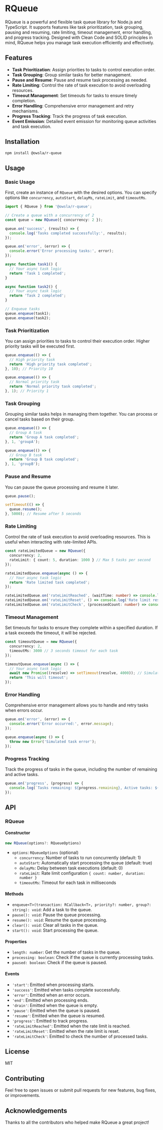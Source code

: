 # RQueue

RQueue is a powerful and flexible task queue library for Node.js and TypeScript. It supports features like task prioritization, task grouping, pausing and resuming, rate limiting, timeout management, error handling, and progress tracking. Designed with Clean Code and SOLID principles in mind, RQueue helps you manage task execution efficiently and effectively.

## Features

- **Task Prioritization**: Assign priorities to tasks to control execution order.
- **Task Grouping**: Group similar tasks for better management.
- **Pause and Resume**: Pause and resume task processing as needed.
- **Rate Limiting**: Control the rate of task execution to avoid overloading resources.
- **Timeout Management**: Set timeouts for tasks to ensure timely completion.
- **Error Handling**: Comprehensive error management and retry mechanisms.
- **Progress Tracking**: Track the progress of task execution.
- **Event Emission**: Detailed event emission for monitoring queue activities and task execution.

## Installation

```sh
npm install @owsla/r-queue
```

## Usage

### Basic Usage

First, create an instance of `RQueue` with the desired options. You can specify options like `concurrency`, `autoStart`, `delayMs`, `rateLimit`, and `timeoutMs`.

```typescript
import { RQueue } from '@owsla/r-queue';

// Create a queue with a concurrency of 2
const queue = new RQueue({ concurrency: 2 });

queue.on('success', (results) => {
  console.log('Tasks completed successfully:', results);
});

queue.on('error', (error) => {
  console.error('Error processing tasks:', error);
});

async function task1() {
  // Your async task logic
  return 'Task 1 completed';
}

async function task2() {
  // Your async task logic
  return 'Task 2 completed';
}

// Enqueue tasks
queue.enqueue(task1);
queue.enqueue(task2);
```

### Task Prioritization

You can assign priorities to tasks to control their execution order. Higher priority tasks will be executed first.

```typescript
queue.enqueue(() => {
  // High priority task
  return 'High priority task completed';
}, 10); // Priority 10

queue.enqueue(() => {
  // Normal priority task
  return 'Normal priority task completed';
}, 1); // Priority 1
```

### Task Grouping

Grouping similar tasks helps in managing them together. You can process or cancel tasks based on their group.

```typescript
queue.enqueue(() => {
  // Group A task
  return 'Group A task completed';
}, 1, 'groupA');

queue.enqueue(() => {
  // Group B task
  return 'Group B task completed';
}, 1, 'groupB');
```

### Pause and Resume

You can pause the queue processing and resume it later.

```typescript
queue.pause();

setTimeout(() => {
  queue.resume();
}, 5000); // Resume after 5 seconds
```

### Rate Limiting

Control the rate of task execution to avoid overloading resources. This is useful when interacting with rate-limited APIs.

```typescript
const rateLimitedQueue = new RQueue({
  concurrency: 2,
  rateLimit: { count: 5, duration: 1000 } // Max 5 tasks per second
});

rateLimitedQueue.enqueue(async () => {
  // Your async task logic
  return 'Rate limited task completed';
});

rateLimitedQueue.on('rateLimitReached', (waitTime: number) => console.log(`Rate limit reached. Waiting for ${waitTime}ms`));
rateLimitedQueue.on('rateLimitReset', () => console.log('Rate limit reset'));
rateLimitedQueue.on('rateLimitCheck', (processedCount: number) => console.log(`Rate limit check. Processed count: ${processedCount}`));
```

### Timeout Management

Set timeouts for tasks to ensure they complete within a specified duration. If a task exceeds the timeout, it will be rejected.

```typescript
const timeoutQueue = new RQueue({
  concurrency: 2,
  timeoutMs: 3000 // 3 seconds timeout for each task
});

timeoutQueue.enqueue(async () => {
  // Your async task logic
  await new Promise((resolve) => setTimeout(resolve, 4000)); // Simulating long task
  return 'This will timeout';
});
```

### Error Handling

Comprehensive error management allows you to handle and retry tasks when errors occur.

```typescript
queue.on('error', (error) => {
  console.error('Error occurred:', error.message);
});

queue.enqueue(async () => {
  throw new Error('Simulated task error');
});
```

### Progress Tracking

Track the progress of tasks in the queue, including the number of remaining and active tasks.

```typescript
queue.on('progress', (progress) => {
  console.log(`Tasks remaining: ${progress.remaining}, Active tasks: ${progress.active}`);
});
```

## API

### RQueue

#### Constructor

```typescript
new RQueue(options?: RQueueOptions)
```

- `options`: `RQueueOptions` (optional)
  - `concurrency`: Number of tasks to run concurrently (default: 1)
  - `autoStart`: Automatically start processing the queue (default: true)
  - `delayMs`: Delay between task executions (default: 0)
  - `rateLimit`: Rate limit configuration `{ count: number, duration: number }`
  - `timeoutMs`: Timeout for each task in milliseconds

#### Methods

- `enqueue<T>(transaction: RCallback<T>, priority?: number, group?: string): void`: Add a task to the queue.
- `pause(): void`: Pause the queue processing.
- `resume(): void`: Resume the queue processing.
- `clear(): void`: Clear all tasks in the queue.
- `start(): void`: Start processing the queue.

#### Properties

- `length: number`: Get the number of tasks in the queue.
- `processing: boolean`: Check if the queue is currently processing tasks.
- `paused: boolean`: Check if the queue is paused.

#### Events

- `'start'`: Emitted when processing starts.
- `'success'`: Emitted when tasks complete successfully.
- `'error'`: Emitted when an error occurs.
- `'end'`: Emitted when processing ends.
- `'drain'`: Emitted when the queue is empty.
- `'pause'`: Emitted when the queue is paused.
- `'resume'`: Emitted when the queue is resumed.
- `'progress'`: Emitted to track progress.
- `'rateLimitReached'`: Emitted when the rate limit is reached.
- `'rateLimitReset'`: Emitted when the rate limit is reset.
- `'rateLimitCheck'`: Emitted to check the number of processed tasks.

## License

MIT

## Contributing

Feel free to open issues or submit pull requests for new features, bug fixes, or improvements.

## Acknowledgements

Thanks to all the contributors who helped make RQueue a great project!
